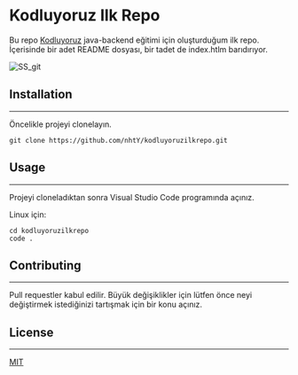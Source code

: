 # Kodluyoruz Ilk Repo
Bu repo [Kodluyoruz](https://www.kodluyoruz.org/) java-backend eğitimi için oluşturduğum ilk repo. İçerisinde bir adet README dosyası, bir tadet de index.htlm barıdırıyor.

![SS_git](https://user-images.githubusercontent.com/89942570/152329716-5284bd05-e0e3-4bf5-955f-c37ff8fb9d86.png)

## Installation
---

Öncelikle projeyi clonelayın. 
```
git clone https://github.com/nhtY/kodluyoruzilkrepo.git
```

## Usage
---

Projeyi cloneladıktan sonra Visual Studio Code programında açınız.

Linux için:
```
cd kodluyoruzilkrepo
code .
```

## Contributing
---

Pull requestler kabul edilir. Büyük değişiklikler için lütfen önce neyi değiştirmek istediğinizi tartışmak için bir konu açınız.

## License
---

[MIT](https://choosealicense.com/licenses/mit/)
